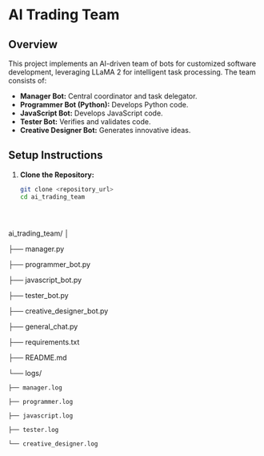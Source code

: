 # AI Trading Team

## Overview

This project implements an AI-driven team of bots for customized software development, leveraging LLaMA 2 for intelligent task processing. The team consists of:

- **Manager Bot:** Central coordinator and task delegator.
- **Programmer Bot (Python):** Develops Python code.
- **JavaScript Bot:** Develops JavaScript code.
- **Tester Bot:** Verifies and validates code.
- **Creative Designer Bot:** Generates innovative ideas.

## Setup Instructions

1. **Clone the Repository:**

   ```bash
   git clone <repository_url>
   cd ai_trading_team





ai_trading_team/
│

├── manager.py

├── programmer_bot.py

├── javascript_bot.py

├── tester_bot.py

├── creative_designer_bot.py

├── general_chat.py

├── requirements.txt

├── README.md

└── logs/

    ├── manager.log
    
    ├── programmer.log
    
    ├── javascript.log
    
    ├── tester.log
    
    └── creative_designer.log
